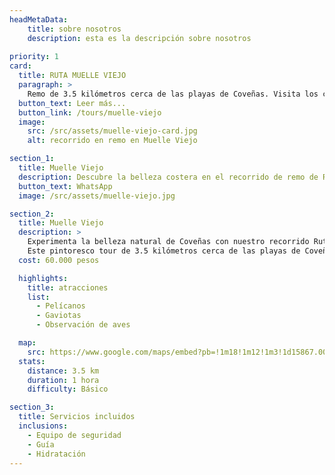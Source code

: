 ```yaml
---
headMetaData: 
    title: sobre nosotros 
    description: esta es la descripción sobre nosotros 
    
priority: 1
card:
  title: RUTA MUELLE VIEJO
  paragraph: >
    Remo de 3.5 kilómetros cerca de las playas de Coveñas. Visita los cimientos del muelle viejo de Ecopetrol, poblado por pelícanos y gaviotas.
  button_text: Leer más...
  button_link: /tours/muelle-viejo
  image:
    src: /src/assets/muelle-viejo-card.jpg
    alt: recorrido en remo en Muelle Viejo

section_1:
  title: Muelle Viejo
  description: Descubre la belleza costera en el recorrido de remo de Ruta Muelle Viejo
  button_text: WhatsApp
  image: /src/assets/muelle-viejo.jpg

section_2:
  title: Muelle Viejo
  description: >
    Experimenta la belleza natural de Coveñas con nuestro recorrido Ruta Muelle Viejo.
    Este pintoresco tour de 3.5 kilómetros cerca de las playas de Coveñas te lleva a los restos del antiguo muelle de Ecopetrol. El muelle siempre está poblado por pelícanos, gaviotas y otros pájaros, convirtiéndolo en un lugar perfecto para los amantes de la observación de aves.
  cost: 60.000 pesos

  highlights:
    title: atracciones
    list:
      - Pelícanos
      - Gaviotas
      - Observación de aves 

  map:
    src: https://www.google.com/maps/embed?pb=!1m18!1m12!1m3!1d15867.009911374053!2d-75.61020612716673!3d6.163894277135764!2m3!1f0!2f0!3f0!3m2!1i1024!2i768!4f13.1!3m3!1m2!1s0x8e4683cb1d5771e9%3A0x4fda2fc926473c68!2sPolideportivo%20Sur%20de%20Envigado!5e0!3m2!1sen!2sco
  stats:
    distance: 3.5 km
    duration: 1 hora
    difficulty: Básico

section_3:
  title: Servicios incluidos
  inclusions:
    - Equipo de seguridad
    - Guía
    - Hidratación
---
```

